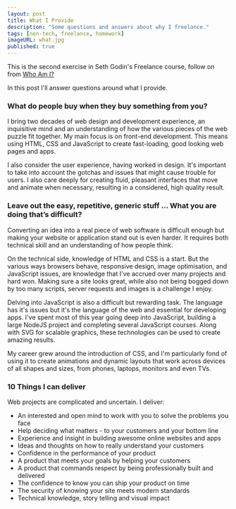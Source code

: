 ```yaml
---
layout: post
title: What I Provide
description: "Some questions and answers about why I freelance."
tags: [non-tech, freelance, homework]
imageURL: what.jpg
published: true
---
```


This is the second exercise in Seth Godin's Freelance course, follow on from [Who Am I?](/blog/who-am-i/)

In this post I'll answer questions around what I provide.

### What do people buy when they buy something from you?

I bring two decades of web design and development experience, an inquisitive mind and an understanding of how the various pieces of the web puzzle fit together. My main focus is on front-end development. This means using HTML, CSS and JavaScript to create fast-loading, good looking web pages and apps.

I also consider the user experience, having worked in design. It's important to take into account the gotchas and issues that might cause trouble for users. I also care deeply for creating fluid, pleasant interfaces that move and animate when necessary, resulting in a considered, high quality result.

### Leave out the easy, repetitive, generic stuff ... What you are doing that’s difficult?

Converting an idea into a real piece of web software is difficult enough but making your website or application stand out is even harder. It requires both technical skill and an understanding of how people think.

On the technical side, knowledge of HTML and CSS is a start. But the various ways browsers behave, responsive design, image optimisation, and JavaScript issues, are knowledge that I've accrued over many projects and hard won. Making sure a site looks great, while also not being bogged down by too many scripts, server requests and images is a challenge I enjoy.

Delving into JavaScript is also a difficult but rewarding task. The language has it's issues but it's the language of the web and essential for developing apps. I've spent most of this year going deep into JavaScript, building a large NodeJS project and completing several JavaScript courses. Along with SVG for scalable graphics, these technologies can be used to create amazing results.

My career grew around the introduction of CSS, and I'm particularly fond of using it to create animations and dynamic layouts that work across devices of all shapes and sizes, from phones, laptops, monitors and even TVs.

### 10 Things I can deliver

Web projects are complicated and uncertain. I deliver:

* An interested and open mind to work with you to solve the problems you face
* Help deciding what matters - to your customers and your bottom line
* Experience and insight in building awesome online websites and apps
* Ideas and thoughts on how to really understand your customers
* Confidence in the performance of your product
* A product that meets your goals by helping your customers
* A product that commands respect by being professionally built and delivered
* The confidence to know you can ship your product on time
* The security of knowing your site meets modern standards
* Technical knowledge, story telling and visual impact





